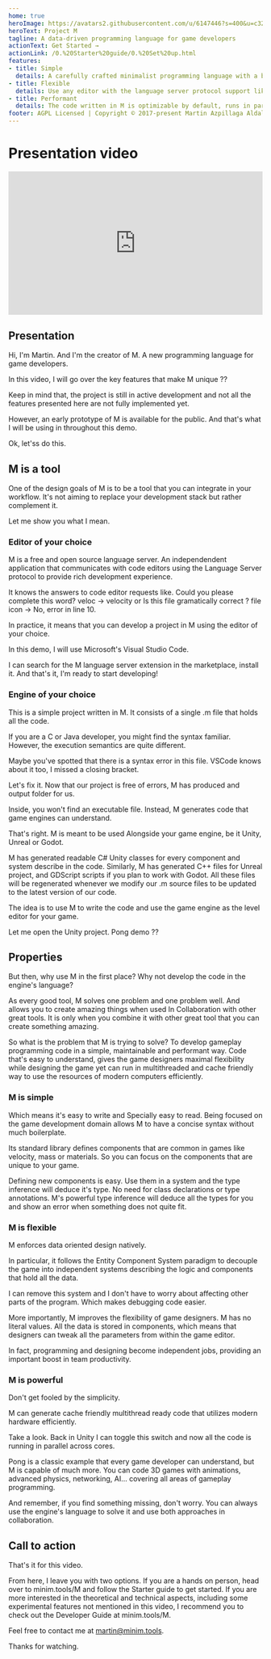 ```yaml
---
home: true
heroImage: https://avatars2.githubusercontent.com/u/6147446?s=400&u=c325f5bfc187e889f05cc872681ad1cb1ba6b3b5&v=4
heroText: Project M
tagline: A data-driven programming language for game developers
actionText: Get Started →
actionLink: /0.%20Starter%20guide/0.%20Set%20up.html
features:
- title: Simple
  details: A carefully crafted minimalist programming language with a built-in game programming standard library and implicit type inference.
- title: Flexible
  details: Use any editor with the language server protocol support like VS Code, and see the results in different engines. Unreal, Unity or Godot.
- title: Performant
  details: The code written in M is optimizable by default, runs in parallel across cores and can run in native code speed sometimes.
footer: AGPL Licensed | Copyright © 2017-present Martin Azpillaga Aldalur
---
```


<h1> Presentation video </h1>
<div style="width:100%;height:0;padding-bottom:56.25%;position:relative">
<iframe width="1920" height="1080" src="https://www.youtube.com/embed/_EBhQk6f7Ow?vq=hd1080" frameborder="0" allowfullscreen style="position: absolute;width:100%; height:100%"></iframe>
</div>

## Presentation

Hi, I'm Martin.
And I'm the creator of M.
A new programming language for game developers.

In this video, I will go over the key features that make M unique ??

Keep in mind that, the project is still in active development and not all the features presented here are not fully implemented yet.

However, an early prototype of M is available for the public.
And that's what I will be using in throughout this demo.

Ok, let'ss do this.

## M is a tool

One of the design goals of M is to be a tool that you can integrate in your workflow.
It's not aiming to replace your development stack but rather complement it.

Let me show you what I mean.

### Editor of your choice

M is a free and open source language server.
An independendent application that communicates with code editors using the Language Server protocol to provide rich development experience.

It knows the answers to code editor requests like. Could you please complete this word?
veloc  -> velocity
or Is this file gramatically correct ?
file icon -> No, error in line 10.

In practice, it means that you can develop a project in M using the editor of your choice.

In this demo, I will use Microsoft's Visual Studio Code.

I can search for the M language server extension in the marketplace, install it.
And that's it, I'm ready to start developing!

### Engine of your choice

This is a simple project written in M.
It consists of a single .m file that holds all the code.

If you are a C or Java developer, you might find the syntax familiar.
However, the execution semantics are quite different.

Maybe you've spotted that there is a syntax error in this file.
VSCode knows about it too, I missed a closing bracket.

Let's fix it. Now that our project is free of errors, M has produced and output folder for us.

Inside, you won't find an executable file.
Instead, M generates code that game engines can understand.

That's right. M is meant to be used Alongside your game engine, be it Unity, Unreal or Godot.

M has generated readable C# Unity classes for every component and system describe in the code.
Similarly, M has generated C++ files for Unreal project, and GDScript scripts if you plan to work with Godot.
All these files will be regenerated whenever we modify our .m source files to be updated to the latest version of our code.

The idea is to use M to write the code and use the game engine as the level editor for your game.

Let me open the Unity project. Pong demo ??

## Properties

But then, why use M in the first place? Why not develop the code in the engine's language?

As every good tool, M solves one problem and one problem well.
And allows you to create amazing things when used In Collaboration with other great tools.
It is only when you combine it with other great tool that you can create something amazing.

So what is the problem that M is trying to solve?
To develop gameplay programming code in a simple, maintainable and performant way.
Code that's easy to understand, gives the game designers maximal flexibility while designing the game yet can run in multithreaded and cache friendly way to use the resources of modern computers efficiently.

### M is simple

Which means it's easy to write and Specially easy to read.
Being focused on the game development domain allows M to have a concise syntax without much boilerplate.

Its standard library defines components that are common in games like velocity, mass or materials.
So you can focus on the components that are unique to your game.

Defining new components is easy. Use them in a system and the type inference will deduce it's type.
No need for class declarations or type annotations.
M's powerful type inference will deduce all the types for you and show an error when something does not quite fit.

### M is flexible

M enforces data oriented design natively.

In particular, it follows the Entity Component System paradigm to decouple the game into independent systems describing the logic and components that hold all the data.

I can remove this system and I don't have to worry about affecting other parts of the program. Which makes debugging code easier.

More importantly, M improves the flexibility of game designers.
M has no literal values.
All the data is stored in components, which means that designers can tweak all the parameters from within the game editor.

In fact, programming and designing become independent jobs, providing an important boost in team productivity.

### M is powerful

Don't get fooled by the simplicity.

M can generate cache friendly multithread ready code that utilizes modern hardware efficiently.

Take a look. Back in Unity I can toggle this switch and now all the code is running in parallel across cores.

Pong is a classic example that every game developer can understand, but M is capable of much more.
You can code 3D games with animations, advanced physics, networking, AI... covering all areas of gameplay programming.

And remember, if you find something missing, don't worry. You can always use the engine's language to solve it and use both
approaches in collaboration.

## Call to action

That's it for this video.

From here, I leave you with two options.
If you are a hands on person, head over to minim.tools/M and follow the Starter guide to get started.
If you are more interested in the theoretical and technical aspects, including some experimental features not mentioned in this video, I recommend you to check out the Developer Guide at minim.tools/M.

Feel free to contact me at martin@minim.tools.

Thanks for watching.
